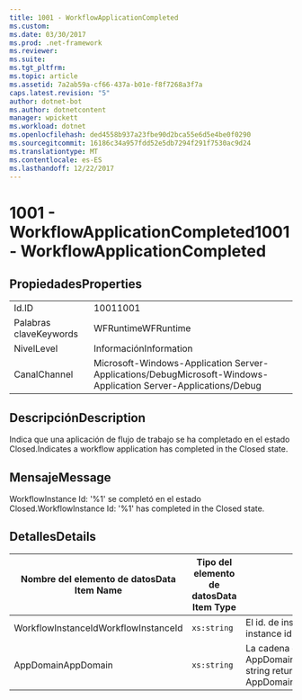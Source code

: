 ```yaml
---
title: 1001 - WorkflowApplicationCompleted
ms.custom: 
ms.date: 03/30/2017
ms.prod: .net-framework
ms.reviewer: 
ms.suite: 
ms.tgt_pltfrm: 
ms.topic: article
ms.assetid: 7a2ab59a-cf66-437a-b01e-f8f7268a3f7a
caps.latest.revision: "5"
author: dotnet-bot
ms.author: dotnetcontent
manager: wpickett
ms.workload: dotnet
ms.openlocfilehash: ded4558b937a23fbe90d2bca55e6d5e4be0f0290
ms.sourcegitcommit: 16186c34a957fdd52e5db7294f291f7530ac9d24
ms.translationtype: MT
ms.contentlocale: es-ES
ms.lasthandoff: 12/22/2017
---
```

# <a name="1001---workflowapplicationcompleted"></a><span data-ttu-id="4f595-102">1001 - WorkflowApplicationCompleted</span><span class="sxs-lookup"><span data-stu-id="4f595-102">1001 - WorkflowApplicationCompleted</span></span>
## <a name="properties"></a><span data-ttu-id="4f595-103">Propiedades</span><span class="sxs-lookup"><span data-stu-id="4f595-103">Properties</span></span>  
  
|||  
|-|-|  
|<span data-ttu-id="4f595-104">Id.</span><span class="sxs-lookup"><span data-stu-id="4f595-104">ID</span></span>|<span data-ttu-id="4f595-105">1001</span><span class="sxs-lookup"><span data-stu-id="4f595-105">1001</span></span>|  
|<span data-ttu-id="4f595-106">Palabras clave</span><span class="sxs-lookup"><span data-stu-id="4f595-106">Keywords</span></span>|<span data-ttu-id="4f595-107">WFRuntime</span><span class="sxs-lookup"><span data-stu-id="4f595-107">WFRuntime</span></span>|  
|<span data-ttu-id="4f595-108">Nivel</span><span class="sxs-lookup"><span data-stu-id="4f595-108">Level</span></span>|<span data-ttu-id="4f595-109">Información</span><span class="sxs-lookup"><span data-stu-id="4f595-109">Information</span></span>|  
|<span data-ttu-id="4f595-110">Canal</span><span class="sxs-lookup"><span data-stu-id="4f595-110">Channel</span></span>|<span data-ttu-id="4f595-111">Microsoft-Windows-Application Server-Applications/Debug</span><span class="sxs-lookup"><span data-stu-id="4f595-111">Microsoft-Windows-Application Server-Applications/Debug</span></span>|  
  
## <a name="description"></a><span data-ttu-id="4f595-112">Descripción</span><span class="sxs-lookup"><span data-stu-id="4f595-112">Description</span></span>  
 <span data-ttu-id="4f595-113">Indica que una aplicación de flujo de trabajo se ha completado en el estado Closed.</span><span class="sxs-lookup"><span data-stu-id="4f595-113">Indicates a workflow application has completed in the Closed state.</span></span>  
  
## <a name="message"></a><span data-ttu-id="4f595-114">Mensaje</span><span class="sxs-lookup"><span data-stu-id="4f595-114">Message</span></span>  
 <span data-ttu-id="4f595-115">WorkflowInstance Id: '%1' se completó en el estado Closed.</span><span class="sxs-lookup"><span data-stu-id="4f595-115">WorkflowInstance Id: '%1' has completed in the Closed state.</span></span>  
  
## <a name="details"></a><span data-ttu-id="4f595-116">Detalles</span><span class="sxs-lookup"><span data-stu-id="4f595-116">Details</span></span>  
  
|<span data-ttu-id="4f595-117">Nombre del elemento de datos</span><span class="sxs-lookup"><span data-stu-id="4f595-117">Data Item Name</span></span>|<span data-ttu-id="4f595-118">Tipo del elemento de datos</span><span class="sxs-lookup"><span data-stu-id="4f595-118">Data Item Type</span></span>|<span data-ttu-id="4f595-119">Descripción</span><span class="sxs-lookup"><span data-stu-id="4f595-119">Description</span></span>|  
|--------------------|--------------------|-----------------|  
|<span data-ttu-id="4f595-120">WorkflowInstanceId</span><span class="sxs-lookup"><span data-stu-id="4f595-120">WorkflowInstanceId</span></span>|`xs:string`|<span data-ttu-id="4f595-121">El id. de instancia del flujo de trabajo.</span><span class="sxs-lookup"><span data-stu-id="4f595-121">The instance id for the workflow</span></span>|  
|<span data-ttu-id="4f595-122">AppDomain</span><span class="sxs-lookup"><span data-stu-id="4f595-122">AppDomain</span></span>|`xs:string`|<span data-ttu-id="4f595-123">La cadena devuelta por AppDomain.CurrentDomain.FriendlyName.</span><span class="sxs-lookup"><span data-stu-id="4f595-123">The string returned by AppDomain.CurrentDomain.FriendlyName.</span></span>|
